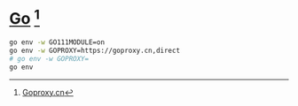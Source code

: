 # [Go](https://go.dev/) [^1]

```sh
go env -w GO111MODULE=on
go env -w GOPROXY=https://goproxy.cn,direct
# go env -w GOPROXY=
go env
```

[^1]: [Goproxy.cn](https://goproxy.cn/)
